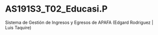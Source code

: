 # AS191S3_T02_Educasi.P
Sistema de Gestión de Ingresos y Egresos de APAFA (Edgard Rodriguez | Luis Taquire)

